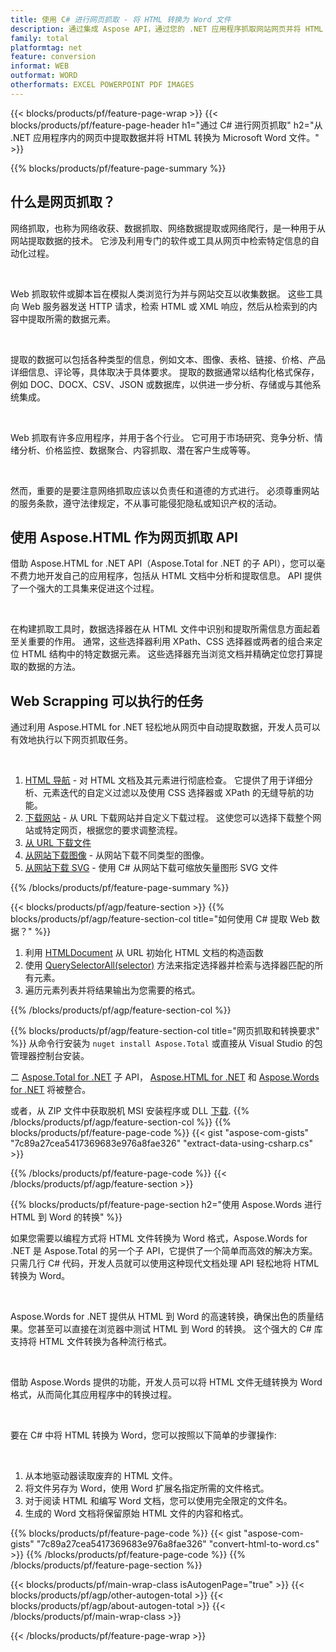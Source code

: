 ```yaml
---
title: 使用 C# 进行网页抓取 - 将 HTML 转换为 Word 文件 
description: 通过集成 Aspose API，通过您的 .NET 应用程序抓取网站网页并将 HTML 导出到 Microsoft Word 文档。 
family: total
platformtag: net
feature: conversion
informat: WEB
outformat: WORD
otherformats: EXCEL POWERPOINT PDF IMAGES
---
```

{{< blocks/products/pf/feature-page-wrap >}}
{{< blocks/products/pf/feature-page-header h1="通过 C# 进行网页抓取" h2="从 .NET 应用程序内的网页中提取数据并将 HTML 转换为 Microsoft Word 文件。" >}}

{{% blocks/products/pf/feature-page-summary %}}

<h2 class="heading-border">什么是网页抓取？</h2>

<p>网络抓取，也称为网络收获、数据抓取、网络数据提取或网络爬行，是一种用于从网站提取数据的技术。 它涉及利用专门的软件或工具从网页中检索特定信息的自动化过程。</p><br />
<p>Web 抓取软件或脚本旨在模拟人类浏览行为并与网站交互以收集数据。 这些工具向 Web 服务器发送 HTTP 请求，检索 HTML 或 XML 响应，然后从检索到的内容中提取所需的数据元素。</p><br />

<p>提取的数据可以包括各种类型的信息，例如文本、图像、表格、链接、价格、产品详细信息、评论等，具体取决于具体要求。 提取的数据通常以结构化格式保存，例如 DOC、DOCX、CSV、JSON 或数据库，以供进一步分析、存储或与其他系统集成。</p><br />

<p>Web 抓取有许多应用程序，并用于各个行业。 它可用于市场研究、竞争分析、情绪分析、价格监控、数据聚合、内容抓取、潜在客户生成等等。</p><br />

<p>然而，重要的是要注意网络抓取应该以负责任和道德的方式进行。 必须尊重网站的服务条款，遵守法律规定，不从事可能侵犯隐私或知识产权的活动。</p>

<h2 class="heading-border">使用 Aspose.HTML 作为网页抓取 API</h2>

<p>借助 Aspose.HTML for .NET API（Aspose.Total for .NET 的子 API），您可以毫不费力地开发自己的应用程序，包括从 HTML 文档中分析和提取信息。 API 提供了一个强大的工具集来促进这个过程。</p><br />

<p>在构建抓取工具时，数据选择器在从 HTML 文件中识别和提取所需信息方面起着至关重要的作用。 通常，这些选择器利用 XPath、CSS 选择器或两者的组合来定位 HTML 结构中的特定数据元素。 这些选择器充当浏览文档并精确定位您打算提取的数据的方法。</p>

<h2 class="heading-border">Web Scrapping 可以执行的任务</h2>

<p>通过利用 Aspose.HTML for .NET 轻松地从网页中自动提取数据，开发人员可以有效地执行以下网页抓取任务。</p><br />

1. [HTML 导航](https://docs.aspose.com/html/net/html-navigation/) - 对 HTML 文档及其元素进行彻底检查。 它提供了用于详细分析、元素迭代的自定义过滤以及使用 CSS 选择器或 XPath 的无缝导航的功能。
2. [下载网站](https://docs.aspose.com/html/net/download-website/) - 从 URL 下载网站并自定义下载过程。 这使您可以选择下载整个网站或特定网页，根据您的要求调整流程。
3. [从 URL 下载文件](https://docs.aspose.com/html/net/download-file-from-url/) 
4. [从网站下载图像](https://docs.aspose.com/html/net/download-images-from-website/) - 从网站下载不同类型的图像。
5. [从网站下载 SVG](https://docs.aspose.com/html/net/download-svg-from-website/) - 使用 C# 从网站下载可缩放矢量图形 SVG 文件

{{% /blocks/products/pf/feature-page-summary  %}}

{{< blocks/products/pf/agp/feature-section >}}
{{% blocks/products/pf/agp/feature-section-col title="如何使用 C# 提取 Web 数据？" %}}

1. 利用 [HTMLDocument](https://reference.aspose.com/html/net/aspose.html/htmldocument/htmldocument/) 从 URL 初始化 HTML 文档的构造函数
2. 使用 [QuerySelectorAll(selector)](https://reference.aspose.com/html/net/aspose.html.dom/document/queryselectorall/) 方法来指定选择器并检索与选择器匹配的所有元素。
3. 遍历元素列表并将结果输出为您需要的格式。
 
{{% /blocks/products/pf/agp/feature-section-col %}}

{{% blocks/products/pf/agp/feature-section-col title="网页抓取和转换要求" %}}
从命令行安装为 ```nuget install Aspose.Total``` 或直接从 Visual Studio 的包管理器控制台安装。

二 [Aspose.Total for .NET](https://products.aspose.com/total/net/) 子 API， [Aspose.HTML for .NET](https://products.aspose.com/html/net/) 和 [Aspose.Words for .NET](https://products.aspose.com/words/net/) 将被整合。

或者，从 ZIP 文件中获取脱机 MSI 安装程序或 DLL [下载](https://releases.aspose.com/total/net).
{{% /blocks/products/pf/agp/feature-section-col %}}
{{% blocks/products/pf/feature-page-code %}}
{{< gist "aspose-com-gists" "7c89a27cea5417369683e976a8fae326" "extract-data-using-csharp.cs" >}}

{{% /blocks/products/pf/feature-page-code %}}
{{< /blocks/products/pf/agp/feature-section >}}

{{% blocks/products/pf/feature-page-section  h2="使用 Aspose.Words 进行 HTML 到 Word 的转换" %}}
<p>如果您需要以编程方式将 HTML 文件转换为 Word 格式，Aspose.Words for .NET 是 Aspose.Total 的另一个子 API，它提供了一个简单而高效的解决方案。 只需几行 C# 代码，开发人员就可以使用这种现代文档处理 API 轻松地将 HTML 转换为 Word。</p><br />

<p>Aspose.Words for .NET 提供从 HTML 到 Word 的高速转换，确保出色的质量结果。您甚至可以直接在浏览器中测试 HTML 到 Word 的转换。 这个强大的 C# 库支持将 HTML 文件转换为各种流行格式。</p><br />

<p>借助 Aspose.Words 提供的功能，开发人员可以将 HTML 文件无缝转换为 Word 格式，从而简化其应用程序中的转换过程。</p><br />

<p>要在 C# 中将 HTML 转换为 Word，您可以按照以下简单的步骤操作:</p><br />

1. 从本地驱动器读取废弃的 HTML 文件。
1. 将文件另存为 Word，使用 Word 扩展名指定所需的文件格式。
1. 对于阅读 HTML 和编写 Word 文档，您可以使用完全限定的文件名。
1. 生成的 Word 文档将保留原始 HTML 文件的内容和格式。

{{% blocks/products/pf/feature-page-code %}}
{{< gist "aspose-com-gists" "7c89a27cea5417369683e976a8fae326" "convert-html-to-word.cs" >}}
{{% /blocks/products/pf/feature-page-code  %}}
{{% /blocks/products/pf/feature-page-section %}}

{{< blocks/products/pf/main-wrap-class isAutogenPage="true" >}}
{{< blocks/products/pf/agp/other-autogen-total >}}
{{< blocks/products/pf/agp/about-autogen-total >}}
{{< /blocks/products/pf/main-wrap-class >}}

{{< /blocks/products/pf/feature-page-wrap >}}